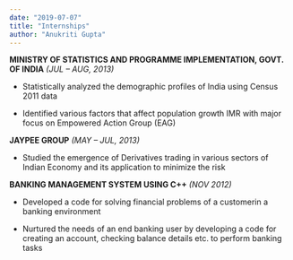 ```yaml
---
date: "2019-07-07"
title: "Internships"
author: "Anukriti Gupta"
---
```



**MINISTRY OF STATISTICS AND PROGRAMME IMPLEMENTATION, GOVT. OF INDIA**
*(JUL – AUG, 2013)*

 -	Statistically analyzed the demographic profiles of India using Census 2011 data 
 
 -	Identified various factors that affect population growth IMR with major focus on Empowered Action Group (EAG)
                   

**JAYPEE GROUP**                                                                                                                *(MAY – JUL, 2013)*

 -	Studied the emergence of Derivatives trading in various sectors of Indian Economy and its application to minimize the risk 

**BANKING MANAGEMENT SYSTEM USING C++**
*(NOV 2012)*

 -	Developed a code for solving financial problems of a customerin a banking environment
 
 -	Nurtured the needs of an end banking user by developing a code for creating an account, checking balance details etc. to         perform banking tasks 

